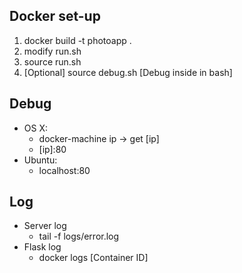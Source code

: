 ## Docker set-up
1. docker build -t photoapp .
2. modify run.sh
3. source run.sh
4. [Optional] source debug.sh [Debug inside in bash]
## Debug
* OS X:
  * docker-machine ip -> get \[ip\]
  * \[ip\]:80 
* Ubuntu:
  * localhost:80
## Log
* Server log
  * tail -f logs/error.log
* Flask log
  * docker logs [Container ID]
